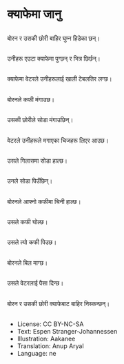 # क्याफेमा जानु

##
बोरन र उसकी छोरी बाहिर घुम्न हिडेका छन्।

##
उनीहरू एउटा क्याफेमा पुग्छन् र भित्र छिर्छन्।

##
क्याफेमा वेटरले उनीहरूलाई खाली टेबलतिर लग्छ।

##
बोरनले कफी मंगाउछ।

##
उसकी छोरीले सोडा मंगाउछिन्।

##
वेटरले उनीहरूले मगाएका चिजहरू लिएर आउछ।

##
उसले गिलासमा सोडा हाल्छ।

##
उनले सोडा पिउँछिन्।

##
बोरनले आफ्नो कफीमा चिनी हाल्छ।

##
उसले कफी घोल्छ।

##
उसले त्यो कफी पिउछ।

##
बोरनले बिल माग्छ।

##
उसले वेटरलाई पैसा दिन्छ।

##
बोरन र उसकी छोरी क्याफेबाट बाहिर निस्कन्छन्।

##
* License: CC BY-NC-SA
* Text: Espen Stranger-Johannessen
* Illustration: Aakanee
* Translation: Anup Aryal
* Language: ne

